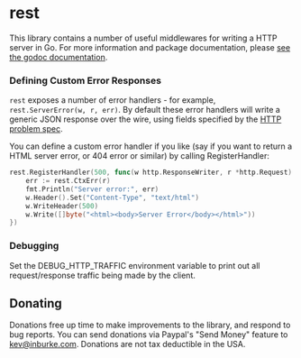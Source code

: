 # rest

This library contains a number of useful middlewares for writing a HTTP server
in Go. For more information and package documentation, please [see the godoc
documentation][gddo].

### Defining Custom Error Responses

`rest` exposes a number of error handlers - for example, `rest.ServerError(w, r, err)`.
By default these error handlers will write a generic JSON response over the
wire, using fields specified by the [HTTP problem spec][spec].

You can define a custom error handler if you like (say if you want to return
a HTML server error, or 404 error or similar) by calling RegisterHandler:

```go
rest.RegisterHandler(500, func(w http.ResponseWriter, r *http.Request) {
    err := rest.CtxErr(r)
    fmt.Println("Server error:", err)
    w.Header().Set("Content-Type", "text/html")
    w.WriteHeader(500)
    w.Write([]byte("<html><body>Server Error</body></html>"))
})
```

[spec]: https://tools.ietf.org/html/draft-ietf-appsawg-http-problem-03

### Debugging

Set the DEBUG_HTTP_TRAFFIC environment variable to print out all
request/response traffic being made by the client.

## Donating

Donations free up time to make improvements to the library, and respond to
bug reports. You can send donations via Paypal's "Send Money" feature to
kev@inburke.com. Donations are not tax deductible in the USA.

[gddo]: https://godoc.org/github.com/kevinburke/rest

